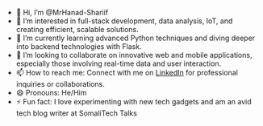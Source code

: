 - 👋 Hi, I’m @MrHanad-Shariif
- 👀 I’m interested in full-stack development, data analysis, IoT, and creating efficient, scalable solutions.
- 🌱 I’m currently learning advanced Python techniques and diving deeper into backend technologies with Flask.
- 💞️ I’m looking to collaborate on innovative web and mobile applications, especially those involving real-time data and user interaction.
- 📫 How to reach me: Connect with me on [LinkedIn](https://www.linkedin.com/in/hanad-sharif-412388257) for professional inquiries or collaborations.
- 😄 Pronouns: He/Him
- ⚡ Fun fact: I love experimenting with new tech gadgets and am an avid tech blog writer at SomaliTech Talks


